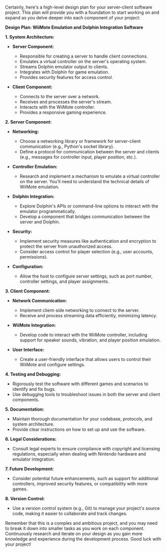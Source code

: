 Certainly, here's a high-level design plan for your server-client software project. This plan will provide you with a foundation to start working on and expand as you delve deeper into each component of your project:

**Design Plan: WiiMote Emulation and Dolphin Integration Software**

**1. System Architecture:**

   - **Server Component:**
     - Responsible for creating a server to handle client connections.
     - Emulates a virtual controller on the server's operating system.
     - Streams Dolphin emulator output to clients.
     - Integrates with Dolphin for game emulation.
     - Provides security features for access control.

   - **Client Component:**
     - Connects to the server over a network.
     - Receives and processes the server's stream.
     - Interacts with the WiiMote controller.
     - Provides a responsive gaming experience.

**2. Server Component:**

   - **Networking:**
     - Choose a networking library or framework for server-client communication (e.g., Python's socket library).
     - Define a protocol for communication between the server and clients (e.g., messages for controller input, player position, etc.).

   - **Controller Emulation:**
     - Research and implement a mechanism to emulate a virtual controller on the server. You'll need to understand the technical details of WiiMote emulation.

   - **Dolphin Integration:**
     - Explore Dolphin's APIs or command-line options to interact with the emulator programmatically.
     - Develop a component that bridges communication between the server and Dolphin.

   - **Security:**
     - Implement security measures like authentication and encryption to protect the server from unauthorized access.
     - Consider access control for player selection (e.g., user accounts, permissions).

   - **Configuration:**
     - Allow the host to configure server settings, such as port number, controller settings, and player assignments.

**3. Client Component:**

   - **Network Communication:**
     - Implement client-side networking to connect to the server.
     - Receive and process streaming data efficiently, minimizing latency.

   - **WiiMote Integration:**
     - Develop code to interact with the WiiMote controller, including support for speaker sounds, vibration, and player position emulation.

   - **User Interface:**
     - Create a user-friendly interface that allows users to control their WiiMote and configure settings.

**4. Testing and Debugging:**

   - Rigorously test the software with different games and scenarios to identify and fix bugs.
   - Use debugging tools to troubleshoot issues in both the server and client components.

**5. Documentation:**

   - Maintain thorough documentation for your codebase, protocols, and system architecture.
   - Provide clear instructions on how to set up and use the software.

**6. Legal Considerations:**

   - Consult legal experts to ensure compliance with copyright and licensing regulations, especially when dealing with Nintendo hardware and emulator integration.

**7. Future Development:**

   - Consider potential future enhancements, such as support for additional controllers, improved security features, or compatibility with more games.

**8. Version Control:**

   - Use a version control system (e.g., Git) to manage your project's source code, making it easier to collaborate and track changes.

Remember that this is a complex and ambitious project, and you may need to break it down into smaller tasks as you work on each component. Continuously research and iterate on your design as you gain more knowledge and experience during the development process. Good luck with your project!

